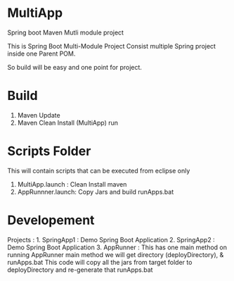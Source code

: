# MultiApp
Spring boot Maven Mutli module project

This is Spring Boot Multi-Module Project Consist multiple Spring project inside one Parent POM.

So build will be easy and one point for project.

# Build
1. Maven Update
2. Maven Clean Install (MultiApp) run

# Scripts Folder
This will contain scripts that can be executed from eclipse only
1. MultiApp.launch  : Clean Install maven
2. AppRunnner.launch: Copy Jars and build runApps.bat

# Developement 
Projects :
	1. SpringApp1 : Demo Spring Boot Application
	2. SpringApp2 : Demo Spring Boot Application
	3. AppRunner  : This has one main method on running AppRunner main method we will get directory (deployDirectory), & runApps.bat
					This code will copy all the jars from target folder to deployDirectory and re-generate that runApps.bat
					